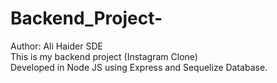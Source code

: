 # Backend_Project-
Author: Ali Haider SDE
<br>
This is my backend project (Instagram Clone) 
<br>
Developed in Node JS using Express and Sequelize Database.
